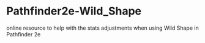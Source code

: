 # Pathfinder2e-Wild_Shape
online resource to help with the stats adjustments when using Wild Shape in Pathfinder 2e
